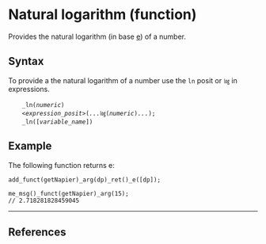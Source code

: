 # Natural logarithm (function)
Provides the natural logarithm (in base [e](../const/e.md)) of a number.

## Syntax
To provide a the natural logarithm of a number use the `ln` posit or `㏒` in expressions.

&nbsp;&nbsp;&nbsp;&nbsp;&nbsp;&nbsp; `_ln(`*`numeric`*`)`<br>
&nbsp;&nbsp;&nbsp;&nbsp;&nbsp;&nbsp; *`<expression_posit>`*`(`*`...`*`㏒(`*`numeric`*`)`*`...`*`);`<br>
&nbsp;&nbsp;&nbsp;&nbsp;&nbsp;&nbsp; `_ln([`*`variable_name`*`])`

## Example
The following function returns e:
```diego
add_funct(getNapier)_arg(dp)_ret()_e([dp]);

me_msg()_funct(getNapier)_arg(15);
// 2.718281828459045
```
---
## References

